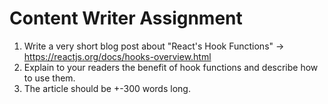 # Content Writer Assignment

1. Write a very short blog post about "React's Hook Functions" -> https://reactjs.org/docs/hooks-overview.html
2. Explain to your readers the benefit of hook functions and describe how to use them.
3. The article should be +-300 words long.

